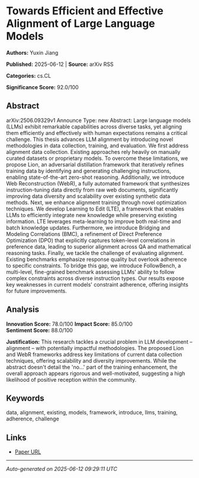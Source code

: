 # Towards Efficient and Effective Alignment of Large Language Models

**Authors:** Yuxin Jiang

**Published:** 2025-06-12 | **Source:** arXiv RSS

**Categories:** cs.CL

**Significance Score:** 92.0/100

## Abstract

arXiv:2506.09329v1 Announce Type: new 
Abstract: Large language models (LLMs) exhibit remarkable capabilities across diverse tasks, yet aligning them efficiently and effectively with human expectations remains a critical challenge. This thesis advances LLM alignment by introducing novel methodologies in data collection, training, and evaluation. We first address alignment data collection. Existing approaches rely heavily on manually curated datasets or proprietary models. To overcome these limitations, we propose Lion, an adversarial distillation framework that iteratively refines training data by identifying and generating challenging instructions, enabling state-of-the-art zero-shot reasoning. Additionally, we introduce Web Reconstruction (WebR), a fully automated framework that synthesizes instruction-tuning data directly from raw web documents, significantly improving data diversity and scalability over existing synthetic data methods. Next, we enhance alignment training through novel optimization techniques. We develop Learning to Edit (LTE), a framework that enables LLMs to efficiently integrate new knowledge while preserving existing information. LTE leverages meta-learning to improve both real-time and batch knowledge updates. Furthermore, we introduce Bridging and Modeling Correlations (BMC), a refinement of Direct Preference Optimization (DPO) that explicitly captures token-level correlations in preference data, leading to superior alignment across QA and mathematical reasoning tasks. Finally, we tackle the challenge of evaluating alignment. Existing benchmarks emphasize response quality but overlook adherence to specific constraints. To bridge this gap, we introduce FollowBench, a multi-level, fine-grained benchmark assessing LLMs' ability to follow complex constraints across diverse instruction types. Our results expose key weaknesses in current models' constraint adherence, offering insights for future improvements.

## Analysis

**Innovation Score:** 78.0/100
**Impact Score:** 85.0/100  
**Sentiment Score:** 88.0/100

**Justification:** This research tackles a crucial problem in LLM development – alignment – with potentially impactful methodologies. The proposed Lion and WebR frameworks address key limitations of current data collection techniques, offering scalability and diversity improvements. While the abstract doesn't detail the 'no...' part of the training enhancement, the overall approach appears rigorous and well-motivated, suggesting a high likelihood of positive reception within the community.

## Keywords

data, alignment, existing, models, framework, introduce, llms, training, adherence, challenge

## Links

- [Paper URL](https://arxiv.org/abs/2506.09329)

---
*Auto-generated on 2025-06-12 09:29:11 UTC*
